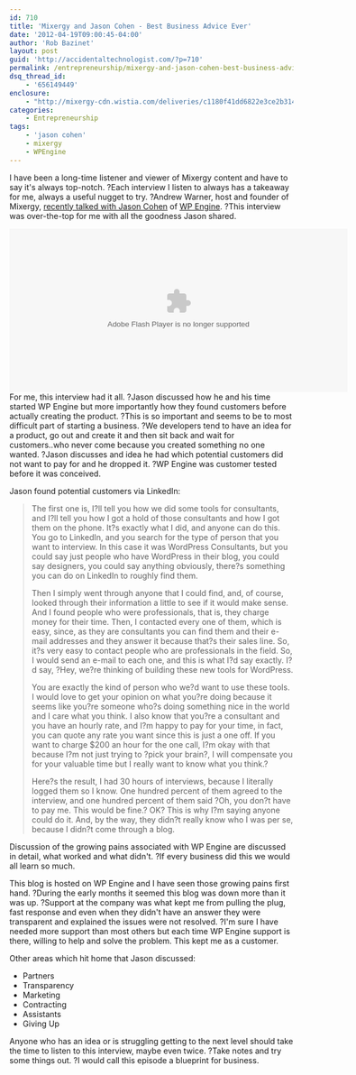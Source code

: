 ```yaml
---
id: 710
title: 'Mixergy and Jason Cohen - Best Business Advice Ever'
date: '2012-04-19T09:00:45-04:00'
author: 'Rob Bazinet'
layout: post
guid: 'http://accidentaltechnologist.com/?p=710'
permalink: /entrepreneurship/mixergy-and-jason-cohen-best-business-advice-ever/
dsq_thread_id:
    - '656149449'
enclosure:
    - "http://mixergy-cdn.wistia.com/deliveries/c1180f41dd6822e3ce2b3149d47e6f01e7edc4e4.bin\r\n532183575\r\nvideo/mp4\r\n"
categories:
    - Entrepreneurship
tags:
    - 'jason cohen'
    - mixergy
    - WPEngine
---
```


I have been a long-time listener and viewer of Mixergy content and have to say it's always top-notch. ?Each interview I listen to always has a takeaway for me, always a useful nugget to try. ?Andrew Warner, host and founder of Mixergy, [recently talked with Jason Cohen](http://mixergy.com/jason-cohen-wpengine-interview-2/) of [WP Engine](http://wpengine.com/?a_aid=4d948e6a5f186&a_bid=67cf509b). ?This interview was over-the-top for me with all the goodness Jason shared.

<div id="wistia_1042001_social_2919"> <object classid="clsid:D27CDB6E-AE6D-11cf-96B8-444553540000" height="290" width="600"> <param name="movie" value="http://mixergy-cdn.wistia.com/flash/embed_player_v2.0.swf"></param> <param name="allowfullscreen" value="true"></param> <param name="allowscriptaccess" value="always"></param> <param name="wmode" value="opaque"></param> <param name="flashvars" value="videoUrl=http://mixergy-cdn.wistia.com/deliveries/a293bedbe2dc766ed54a806bb9c17015c45c40a9.bin&stillUrl=http://mixergy-cdn.wistia.com/deliveries/94577032426f96ed6b2369386d74e1d4db506134.bin&unbufferedSeek=true&controlsVisibleOnLoad=true&autoPlay=false&endVideoBehavior=default&playButtonVisible=true&embedServiceURL=http://distillery.wistia.com/x&accountKey=wistia-production_1621&mediaID=wistia-production_1042001&mediaDuration=6120"></param><embed allowfullscreen="true" allowscriptaccess="always" flashvars="videoUrl=http://mixergy-cdn.wistia.com/deliveries/a293bedbe2dc766ed54a806bb9c17015c45c40a9.bin&stillUrl=http://mixergy-cdn.wistia.com/deliveries/94577032426f96ed6b2369386d74e1d4db506134.bin&unbufferedSeek=true&controlsVisibleOnLoad=true&autoPlay=false&endVideoBehavior=default&playButtonVisible=true&embedServiceURL=http://distillery.wistia.com/x&accountKey=wistia-production_1621&mediaID=wistia-production_1042001&mediaDuration=6120" height="290" name="wistia_1042001" src="http://mixergy-cdn.wistia.com/flash/embed_player_v2.0.swf" type="application/x-shockwave-flash" width="600" wmode="opaque"></embed> </object> <script src="http://mixergy-cdn.wistia.com/embeds/v.js"></script> <script type="text/javascript">// <![CDATA[
if(!navigator.mimeTypes['application/x-shockwave-flash'] || navigator.userAgent.match(/Android/i)!==null)Wistia.VideoEmbed('wistia_1042001',600,290,{videoUrl:'http://mixergy-cdn.wistia.com/deliveries/c1180f41dd6822e3ce2b3149d47e6f01e7edc4e4.bin',stillUrl:'http://mixergy-cdn.wistia.com/deliveries/94577032426f96ed6b2369386d74e1d4db506134.bin',distilleryUrl:'http://distillery.wistia.com/x',accountKey:'wistia-production_1621',mediaId:'wistia-production_1042001',mediaDuration:6120})
// ]]></script> </div> <script src="https://ajax.googleapis.com/ajax/libs/jquery/1.4.3/jquery.min.js" type="text/javascript"></script> <script type="text/javascript">// <![CDATA[
var socialJQuery = jQuery.noConflict(true);
// ]]></script>For me, this interview had it all. ?Jason discussed how he and his time started WP Engine but more importantly how they found customers before actually creating the product. ?This is so important and seems to be to most difficult part of starting a business. ?We developers tend to have an idea for a product, go out and create it and then sit back and wait for customers..who never come because you created something no one wanted. ?Jason discusses and idea he had which potential customers did not want to pay for and he dropped it. ?WP Engine was customer tested before it was conceived.

Jason found potential customers via LinkedIn:

> The first one is, I?ll tell you how we did some tools for consultants, and I?ll tell you how I got a hold of those consultants and how I got them on the phone. It?s exactly what I did, and anyone can do this. You go to LinkedIn, and you search for the type of person that you want to interview. In this case it was WordPress Consultants, but you could say just people who have WordPress in their blog, you could say designers, you could say anything obviously, there?s something you can do on LinkedIn to roughly find them.
> 
> Then I simply went through anyone that I could find, and, of course, looked through their information a little to see if it would make sense. And I found people who were professionals, that is, they charge money for their time. Then, I contacted every one of them, which is easy, since, as they are consultants you can find them and their e-mail addresses and they answer it because that?s their sales line. So, it?s very easy to contact people who are professionals in the field. So, I would send an e-mail to each one, and this is what I?d say exactly. I?d say, ?Hey, we?re thinking of building these new tools for WordPress.
> 
> You are exactly the kind of person who we?d want to use these tools. I would love to get your opinion on what you?re doing because it seems like you?re someone who?s doing something nice in the world and I care what you think. I also know that you?re a consultant and you have an hourly rate, and I?m happy to pay for your time, in fact, you can quote any rate you want since this is just a one off. If you want to charge $200 an hour for the one call, I?m okay with that because I?m not just trying to ?pick your brain?, I will compensate you for your valuable time but I really want to know what you think.?
> 
> Here?s the result, I had 30 hours of interviews, because I literally logged them so I know. One hundred percent of them agreed to the interview, and one hundred percent of them said ?Oh, you don?t have to pay me. This would be fine.? OK? This is why I?m saying anyone could do it. And, by the way, they didn?t really know who I was per se, because I didn?t come through a blog.

Discussion of the growing pains associated with WP Engine are discussed in detail, what worked and what didn't. ?If every business did this we would all learn so much.

This blog is hosted on WP Engine and I have seen those growing pains first hand. ?During the early months it seemed this blog was down more than it was up. ?Support at the company was what kept me from pulling the plug, fast response and even when they didn't have an answer they were transparent and explained the issues were not resolved. ?I'm sure I have needed more support than most others but each time WP Engine support is there, willing to help and solve the problem. This kept me as a customer.

Other areas which hit home that Jason discussed:

- Partners
- Transparency
- Marketing
- Contracting
- Assistants
- Giving Up
 
Anyone who has an idea or is struggling getting to the next level should take the time to listen to this interview, maybe even twice. ?Take notes and try some things out. ?I would call this episode a blueprint for business.